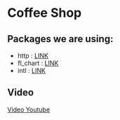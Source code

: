 # Coffee Shop
## Packages we are using:

- http : [LINK](https://pub.dev/packages/http)
- fl_chart : [LINK](https://pub.dev/packages/fl_chart)
- intl : [LINK](https://pub.dev/packages/intl)

## Video
[Video Youtube](https://youtu.be/1-8GRXGui3I?si=VAYmnjkmtPymVsM-)


 

